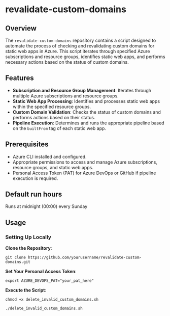 # revalidate-custom-domains

## Overview

The `revalidate-custom-domains` repository contains a script designed to automate the process of checking and revalidating custom domains for static web apps in Azure. This script iterates through specified Azure subscriptions and resource groups, identifies static web apps, and performs necessary actions based on the status of custom domains.

## Features

- **Subscription and Resource Group Management**: Iterates through multiple Azure subscriptions and resource groups.
- **Static Web App Processing**: Identifies and processes static web apps within the specified resource groups.
- **Custom Domain Validation**: Checks the status of custom domains and performs actions based on their status.
- **Pipeline Execution**: Determines and runs the appropriate pipeline based on the `builtFrom` tag of each static web app.

## Prerequisites

- Azure CLI installed and configured.
- Appropriate permissions to access and manage Azure subscriptions, resource groups, and static web apps.
- Personal Access Token (PAT) for Azure DevOps or GitHub if pipeline execution is required.

## Default run hours

Runs at midnight (00:00) every Sunday

## Usage

### Setting Up Locally

**Clone the Repository**:
   
   ```git clone https://github.com/yourusername/revalidate-custom-domains.git```


**Set Your Personal Access Token**: 

   ```export AZURE_DEVOPS_PAT="your_pat_here"```


**Execute the Script**: 

   ```chmod +x delete_invalid_custom_domains.sh```
   
   ```./delete_invalid_custom_domains.sh```
   
